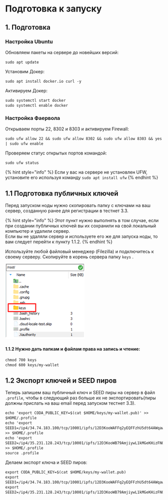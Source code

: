 # Подготовка к запуску

## 1. Подготовка

### Настройка Ubuntu

Обновляем пакеты на сервере до новейших версий:

```text
sudo apt update
```

Установим Докер:

```text
sudo apt install docker.io curl -y
```

Активируем Докер:

```text
sudo systemctl start docker
sudo systemctl enable docker
```

### Настройка Фаервола

Открываем порты 22, 8302 и 8303 и активируем Firewall:

```text
sudo ufw allow 22 && sudo ufw allow 8302 && sudo ufw allow 8303 && yes | sudo ufw enable
```

Проверяем статус открытых портов командой:

```text
sudo ufw status
```

{% hint style="info" %}
Если у вас на сервере не установлен UFW, установите его используя команду `sudo apt install ufw`
{% endhint %}

## 1.1 Подготовка публичных ключей

Перед запуском ноды нужно скопировать папку с ключами на ваш сервер, созданную ранее для регистрации в тестнет 3.3. 

{% hint style="info" %}
Этот пункт нужно выполнять в том случае, если при создании публичных ключей вы их сохранили на свой локальный компьютер и удалили сервер.   
Если вы не удаляли сервер и используете его же для запуска ноды, то вам следует перейти к пункту 1.1.2.
{% endhint %}

Используйте любой файловый менеджер \(Filezilla\) и подключитесь к своему серверу. Скопируйте в корень сервера папку `keys` .

![](../../.gitbook/assets/image%20%281%29.png)

#### 1.1.2 Нужно дать папкам и файлам права на запись и чтение:

```text
chmod 700 keys
chmod 600 keys/my-wallet
```

## 1.2 Экспорт ключей и SEED пиров

Теперь запишем ваш публичный ключ и SEED пиры на сервер в файл `.profile`, чтобы в следующий раз больше их не экспортировать\(пиры должны прислать на ваш email перед запуском тестнет 3.3\).

```text
echo 'export CODA_PUBLIC_KEY=$(cat $HOME/keys/my-wallet.pub)' >> $HOME/.profile
echo 'export SEED1=/ip4/34.74.183.100/tcp/10001/ipfs/12D3KooWAFFq2yEQFFzhU5dt64AWqawRuomG9hL8rSmm5vxhAsgr' >> $HOME/.profile
echo 'export SEED2=/ip4/35.231.128.243/tcp/10001/ipfs/12D3KooWB79AmjiywL1kMGeKHizFNQE9naThM2ooHgwFcUzt6Yt1' >> $HOME/.profile
source .profile
```

Делаем экспорт ключа и SEED пиров:

```text
export CODA_PUBLIC_KEY=$(cat $HOME/keys/my-wallet.pub)
export SEED1=/ip4/34.74.183.100/tcp/10001/ipfs/12D3KooWAFFq2yEQFFzhU5dt64AWqawRuomG9hL8rSmm5vxhAsgr
export SEED2=/ip4/35.231.128.243/tcp/10001/ipfs/12D3KooWB79AmjiywL1kMGeKHizFNQE9naThM2ooH
```

